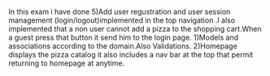 In this exam i have done
5)Add user regustration and user session management (login/logout)implemented in the top navigation .I also implemented that a non user cannot add a pizza to the shopping cart.When a guest press that button it send him to the login page.
1)Models and associations according to the domain.Also Validations.
2)Homepage displays the pizza catalog  it also includes a nav bar at the top that permit returning to homepage at anytime.


